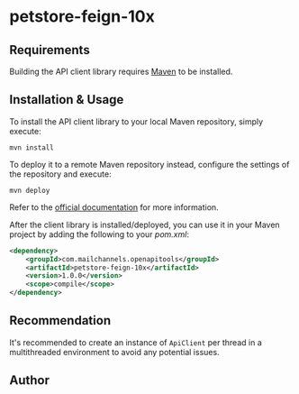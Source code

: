 # petstore-feign-10x

## Requirements

Building the API client library requires [Maven](https://maven.apache.org/) to be installed.

## Installation & Usage

To install the API client library to your local Maven repository, simply execute:

```shell
mvn install
```

To deploy it to a remote Maven repository instead, configure the settings of the repository and execute:

```shell
mvn deploy
```

Refer to the [official documentation](https://maven.apache.org/plugins/maven-deploy-plugin/usage.html) for more information.

After the client library is installed/deployed, you can use it in your Maven project by adding the following to your *pom.xml*:

```xml
<dependency>
    <groupId>com.mailchannels.openapitools</groupId>
    <artifactId>petstore-feign-10x</artifactId>
    <version>1.0.0</version>
    <scope>compile</scope>
</dependency>

```

## Recommendation

It's recommended to create an instance of `ApiClient` per thread in a multithreaded environment to avoid any potential issues.

## Author




